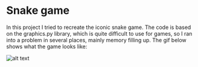 # Snake game

In this project I tried to recreate the iconic snake game. The code is based on the graphics.py library, which is quite difficult to use for games, so I ran into a problem in several places, mainly memory filling up.
The gif below shows what the game looks like:

![alt text](https://github.com/jakub1203/Snake-game/blob/d086eaac0ad256b6e1420061e2d328f0b11057c4/gif.gif)
